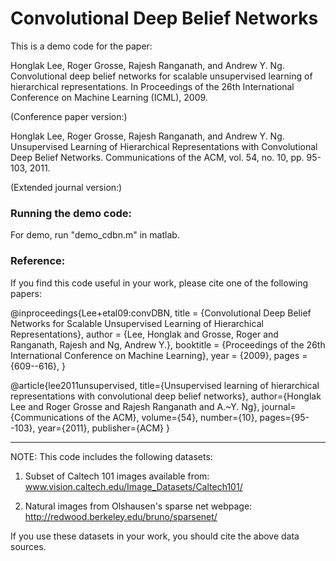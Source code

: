 # Convolutional Deep Belief Networks 

This is a demo code for the paper:

Honglak Lee, Roger Grosse, Rajesh Ranganath, and Andrew Y. Ng.
Convolutional deep belief networks for scalable unsupervised learning of hierarchical representations.
In Proceedings of the 26th International Conference on Machine Learning (ICML), 2009. 

(Conference paper version:)


Honglak Lee, Roger Grosse, Rajesh Ranganath, and Andrew Y. Ng.
Unsupervised Learning of Hierarchical Representations with Convolutional Deep Belief Networks.
Communications of the ACM, vol. 54, no. 10, pp. 95-103, 2011.

(Extended journal version:)

### Running the demo code:
For demo, run "demo_cdbn.m" in matlab.

### Reference:

If you find this code useful in your work, please cite one of the following papers:

@inproceedings{Lee+etal09:convDBN,
  title = {Convolutional Deep Belief Networks for Scalable Unsupervised Learning of Hierarchical Representations},
  author = {Lee, Honglak and Grosse, Roger and Ranganath, Rajesh and Ng, Andrew Y.},
  booktitle = {Proceedings of the 26th International Conference on Machine Learning},
  year = {2009},
  pages = {609--616},
}

@article{lee2011unsupervised,
  title={Unsupervised learning of hierarchical representations with convolutional deep belief networks},
  author={Honglak Lee and Roger Grosse and Rajesh Ranganath and A.~Y. Ng},
  journal={Communications of the ACM},
  volume={54},
  number={10},
  pages={95--103},
  year={2011},
  publisher={ACM}
}


-----

NOTE: This code includes the following datasets:

1. Subset of Caltech 101 images available from:
www.vision.caltech.edu/Image_Datasets/Caltech101/

2. Natural images from Olshausen's sparse net webpage:
http://redwood.berkeley.edu/bruno/sparsenet/

If you use these datasets in your work, you should cite the above data sources.

